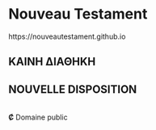 
<h1>Nouveau Testament</h1>
https://nouveautestament.github.io

<h2>ΚΑΙΝΗ ΔΙΑΘΗΚΗ</h2>
<h2>NOUVELLE DISPOSITION</h2>

<br><b>Ȼ</b> Domaine public

